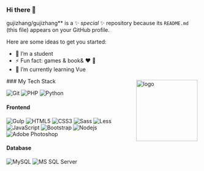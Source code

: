 ### Hi there 👋

gujizhang/gujizhang** is a ✨ _special_ ✨ repository because its `README.md` (this file) appears on your GitHub profile.

Here are some ideas to get you started:

- 🔭 I’m a student
- ⚡ Fun fact: games & book& :heart: :dog:
- 🌱 I’m currently learning Vue 
<img src="https://github-readme-stats.vercel.app/api?username=gujizhang&show_icons=true" alt="logo" height="160" align="right" style="margin: 5px; margin-bottom: 20px;" /> 
### My Tech Stack

![Git](https://img.shields.io/badge/-Git-%23F05032?style=flat-square&logo=git&logoColor=%23ffffff)
![PHP](http://img.shields.io/badge/-c-8892BF?style=flat-square&logo=C&logoColor=ffffff)
![Python](http://img.shields.io/badge/-Python-3C78A9?style=flat-square&logo=python&logoColor=ffffff)

#### Frontend

![Gulp](https://img.shields.io/badge/-Webpack-CF4647?style=flat-square&logo=Webpack&logoColor=ffffff)
![HTML5](https://img.shields.io/badge/-HTML5-%23E44D27?style=flat-square&logo=html5&logoColor=ffffff)
![CSS3](https://img.shields.io/badge/-CSS3-%231572B6?style=flat-square&logo=css3)
![Sass](https://img.shields.io/badge/-Sass-%23CC6699?style=flat-square&logo=sass&logoColor=ffffff)
![Less](https://img.shields.io/badge/-Less-1D365D?style=flat-square&logo=less)
![JavaScript](https://img.shields.io/badge/-JavaScript-%23F7DF1C?style=flat-square&logo=javascript&logoColor=000000&labelColor=%23F7DF1C&color=%23FFCE5A)
![Bootstrap](http://img.shields.io/badge/-Bootstrap-7952B3?style=flat-square&logo=bootstrap&logoColor=ffffff)
![Nodejs](https://img.shields.io/badge/-Nodejs-black?style=flat-square&logo=Node.js)
![Adobe Photoshop](http://img.shields.io/badge/-Abode%20Photoshop-26C9FF?style=flat-square&logo=adobe-photoshop&logoColor=ffffff)

#### Database

![MySQL](http://img.shields.io/badge/-MySQL-007599?style=flat-square&logo=MySQL&logoColor=ffffff)
![MS SQL Server](http://img.shields.io/badge/-MS%20SQL%20Server-CC2927?style=flat-square&logo=microsoft-sql-server&logoColor=ffffff)

